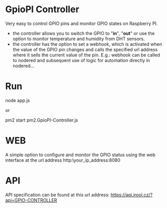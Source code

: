 # GpioPI Controller
Very easy to control GPIO pins and monitor GPIO states on Raspberry PI.
- the controller allows you to switch the GPIO to "**in**", "**out**" or use the option to monitor temperature and humidity from DHT sensors. 
- the controller has the option to set a webhook, which is activated when the value of the GPIO pin changes and calls the specified url address where it sells the current value of the pin. E.g.: webhook can be called to nodered and subsequent use of logic for automation directly in nodered...

# Run
node app.js

or

pm2 start pm2.GpioPI-Controller.js

# WEB

A simple option to configure and monitor the GPIO status using the web interface at the url address http:\\your_ip_address:8080

# API

API specification can be found at this url address: https://api.irool.cz/?api=GPIO-CONTROLLER
